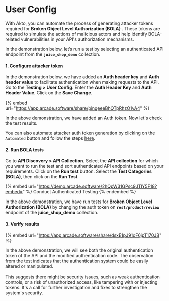 # User Config

With Akto, you can automate the process of generating attacker tokens required for  **Broken Object Level Authorization (BOLA)** . These tokens are required to simulate the actions of malicious actors and help identify BOLA-related vulnerabilities in your API's authorization mechanisms.

In the demonstration below, let’s run a test by selecting an authenticated API endpoint from the  **`juice_shop_demo`** collection.

#### 1. Configure attacker token

In the demonstration below, we have added an **Auth header key** and **Auth header value** to facilitate authentication when making requests to the API.\
Go to the **Testing > User Config**. Enter the **Auth Header Key** and **Auth Header Value**. Click on the **Save Change**.

{% embed url="https://app.arcade.software/share/pingeeeBhQTpRhzO1vA4" %}

In the above demonstration, we have added an Auth token. Now let's check the test results.

You can also automate attacker auth token generation by clicking on the `Automated` button and follow the steps [here](../how-to/create-a-test-role.md#automated-auth-token-generation).&#x20;

#### 2. **Run BOLA tests**

Go to **API Discovery > API Collection**. Select the **API collection** for which you want to run the test and sort authenticated API endpoints based on your requirements. Click on the **Run test** button. Select the **Test Categories (BOLA)**, then click on the **Run Test**.

{% embed url="https://demo.arcade.software/2hQpW31GPsc9JTlY5F18?embed=" %}
Conduct Authenticated Testing
{% endembed %}

In the above demonstration, we have run tests for **Broken Object Level Authorization (BOLA)** by changing the auth token on **`rest/product/review`** endpoint of the **juice\_shop\_demo** collection.

#### 3. Verify results

{% embed url="https://app.arcade.software/share/dsxE1pJ91oF6jpT170JB" %}

In the above demonstration, we will see both the original authentication token of the API and the modified authentication code. The observation from the test indicates that the authentication system could be easily altered or manipulated.\
\
This suggests there might be security issues, such as weak authentication controls, or a risk of unauthorized access, like tampering with or injecting tokens. It's a call for further investigation and fixes to strengthen the system's security.
